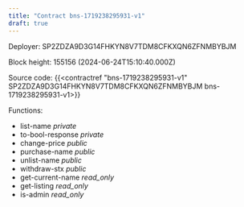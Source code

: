 ```yaml
---
title: "Contract bns-1719238295931-v1"
draft: true
---
```

Deployer: SP2ZDZA9D3G14FHKYN8V7TDM8CFKXQN6ZFNMBYBJM


 



Block height: 155156 (2024-06-24T15:10:40.000Z)

Source code: {{<contractref "bns-1719238295931-v1" SP2ZDZA9D3G14FHKYN8V7TDM8CFKXQN6ZFNMBYBJM bns-1719238295931-v1>}}

Functions:

* list-name _private_
* to-bool-response _private_
* change-price _public_
* purchase-name _public_
* unlist-name _public_
* withdraw-stx _public_
* get-current-name _read_only_
* get-listing _read_only_
* is-admin _read_only_
